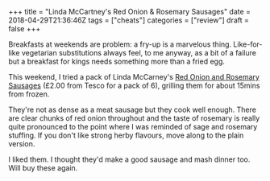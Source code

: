 +++
title = "Linda McCartney's Red Onion & Rosemary Sausages"
date = 2018-04-29T21:36:46Z
tags = ["cheats"]
categories = ["review"]
draft = false
+++

Breakfasts at weekends are problem: a fry-up is a marvelous thing. Like-for-like vegetarian substitutions always feel, to me anyway, as a bit of a failure but a breakfast for kings needs something more than a fried egg.

This weekend, I tried a pack of Linda McCarney's [Red Onion and Rosemary Sausages](http://lindamccartneyfoods.co.uk/our-food/frozen-range/vegetarian-red-onion-rosemary-sausages/) (£2.00 from Tesco for a pack of 6), grilling them for about 15mins from frozen.

They're not as dense as a meat sausage but they cook well enough. There are clear chunks of red onion throughout and the taste of rosemary is really quite pronounced to the point where I was reminded of sage and rosemary stuffing. If you don't like strong herby flavours, move along to the plain version. 

I liked them. I thought they'd make a good sausage and mash dinner too. Will buy these again.